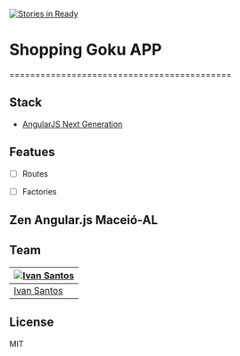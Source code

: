 [![Stories in Ready](https://badge.waffle.io/zenangular-maceio/shopping-goku.png?label=ready&title=Ready)](https://waffle.io/zenangular-maceio/shopping-goku)
# Shopping Goku APP
===========================================



## Stack

- [AngularJS Next Generation](https://github.com/cironunes/generator-angular-next)


## Featues

- [ ] Routes
- [ ] Factories


## Zen Angular.js Maceió-AL



## Team

[![Ivan Santos](http://2.gravatar.com/avatar/2b216fed040260b2370a995c92864615)](https://github.com/pragmaticivan) | 
--- |
[Ivan Santos](https://github.com/pragmaticivan) |

## License

MIT
